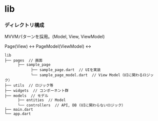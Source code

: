 # lib

### ディレクトリ構成

MVVMパターンを採用。(Model, View, ViewModel)

Page(View) <-> PageModel(ViewModel) <-> 

```
lib
├── pages  // 画面
      ├── sample_page
            ├── sample_page.dart  // UIを実装
            └── sample_page_model.dart  // View Model（UIに関わるロジック）
├── utils  // ロジック等
├── widgets  // コンポーネント群
├── models  // モデル
      ├── entities  // Model
      └── controllers  // API, DB (UIに関わらないロジック）
├── main.dart
└── app.dart
```